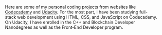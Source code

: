 Here are some of my personal coding projects from websites like [Codecademy](https://www.codecademy.com/learn) and [Udacity](https://www.udacity.com/). For the most part, I have been studying full-stack web development using HTML, CSS, and JavaScript on Codecademy. On Udacity, I have enrolled in the C++ and Blockchain Developer Nanodegrees as well as the Front-End Developer program.
